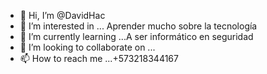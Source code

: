 - 👋 Hi, I’m @DavidHac
- 👀 I’m interested in ... Aprender mucho sobre la tecnología
- 🌱 I’m currently learning ...A ser informático en seguridad
- 💞️ I’m looking to collaborate on ...
- 📫 How to reach me ...+573218344167

<!---
DavidHac/DavidHac is a ✨ special ✨ repository because its `README.md` (this file) appears on your GitHub profile.
You can click the Preview link to take a look at your changes.
--->
